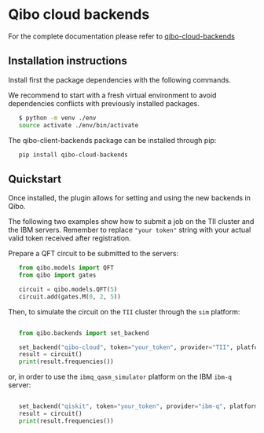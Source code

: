 # Qibo cloud backends

For the complete documentation please refer to [qibo-cloud-backends](https://qibo.science/qibo-cloud-backends/stable/)

## Installation instructions

Install first the package dependencies with the following commands.

We recommend to start with a fresh virtual environment to avoid dependencies
conflicts with previously installed packages.

```bash
   $ python -m venv ./env
   source activate ./env/bin/activate
```

The qibo-client-backends package can be installed through pip:

```bash
   pip install qibo-cloud-backends
```

## Quickstart

Once installed, the plugin allows for setting and using the new backends in Qibo.

The following two examples show how to submit a job on the TII cluster and the IBM servers. Remember to replace `"your token"` string with your actual valid token
received after registration.

Prepare a QFT circuit to be submitted to the servers:

```python
   from qibo.models import QFT
   from qibo import gates

   circuit = qibo.models.QFT(5)
   circuit.add(gates.M(0, 2, 5))
```

Then, to simulate the circuit on the `TII` cluster through the `sim` platform:

```python

   from qibo.backends import set_backend

   set_backend("qibo-cloud", token="your_token", provider="TII", platform="sim")
   result = circuit()
   print(result.frequencies())
```

or, in order to use the `ibmq_qasm_simulator` platform on the IBM `ibm-q` server:

```python

   set_backend("qiskit", token="your_token", provider="ibm-q", platform="ibmq_qasm_simulator")
   result = circuit()
   print(result.frequencies())
```
